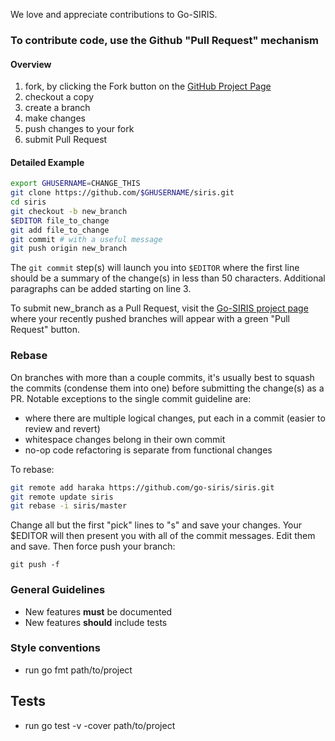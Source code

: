 We love and appreciate contributions to Go-SIRIS.

### To contribute code, use the Github "Pull Request" mechanism

#### Overview

1. fork, by clicking the Fork button on the [GitHub Project Page](https://github.com/go-siris/siris)
2. checkout a copy
3. create a branch
4. make changes
5. push changes to your fork
6. submit Pull Request

#### Detailed Example

```sh
export GHUSERNAME=CHANGE_THIS
git clone https://github.com/$GHUSERNAME/siris.git
cd siris
git checkout -b new_branch
$EDITOR file_to_change
git add file_to_change
git commit # with a useful message
git push origin new_branch
```

The `git commit` step(s) will launch you into `$EDITOR` where the first line should be a summary of the change(s) in less than 50 characters. Additional paragraphs can be added starting on line 3.

To submit new_branch as a Pull Request, visit the [Go-SIRIS project page](https://github.com/go-siris/siris) where your recently pushed branches will appear with a green "Pull Request" button.

### Rebase

On branches with more than a couple commits, it's usually best to squash the commits (condense them into one) before submitting the change(s) as a PR. Notable exceptions to the single commit guideline are:

* where there are multiple logical changes, put each in a commit (easier to review and revert)
* whitespace changes belong in their own commit
* no-op code refactoring is separate from functional changes

To rebase:

```sh
git remote add haraka https://github.com/go-siris/siris.git
git remote update siris
git rebase -i siris/master
```

Change all but the first "pick" lines to "s" and save your changes. Your $EDITOR will then present you with all of the commit messages. Edit them and save. Then force push your branch:

`git push -f`

### General Guidelines

* New features **must** be documented
* New features **should** include tests

### Style conventions

* run go fmt path/to/project

## Tests

* run go test -v -cover path/to/project
